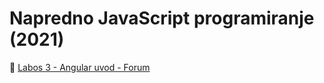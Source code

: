 # Napredno JavaScript programiranje (2021)

🔹 [Labos 3 - Angular uvod - Forum](https://javascript-lab3.vercel.app/)
